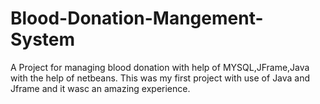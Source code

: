 # Blood-Donation-Mangement-System
A Project for managing blood donation with help of MYSQL,JFrame,Java with the help of netbeans. This was my first project with use of Java and Jframe and it wasc an amazing experience.
